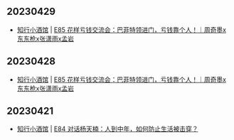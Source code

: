 ## 20230429
- [知行小酒馆](https://www.xiaoyuzhoufm.com/podcast/6013f9f58e2f7ee375cf4216) | [E85 花样亏钱交流会：巴菲特领进门，亏钱靠个人！｜周奇墨x东东枪x张潇雨x孟岩](https://www.xiaoyuzhoufm.com/episode/644b658e7d934b85052bb6ff?utm_source=rss)

## 20230428
- [知行小酒馆](https://www.xiaoyuzhoufm.com/podcast/6013f9f58e2f7ee375cf4216) | [E85 花样亏钱交流会：巴菲特领进门，亏钱靠个人！｜周奇墨x东东枪x张潇雨x孟岩](https://www.xiaoyuzhoufm.com/episode/644b658e7d934b85052bb6ff?utm_source=rss)

## 20230421
- [知行小酒馆](https://www.xiaoyuzhoufm.com/podcast/6013f9f58e2f7ee375cf4216) | [E84 对话杨天楠：人到中年，如何防止生活被击穿？](https://www.xiaoyuzhoufm.com/episode/6441d6789361a4e7c316d68c?utm_source=rss)

